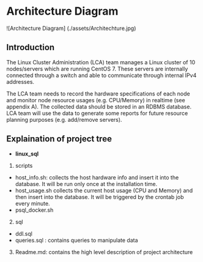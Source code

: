 # Architecture Diagram
![Architecture Diagram] (./assets/Architechture.jpg)

## Introduction 

The Linux Cluster Administration (LCA) team manages a Linux cluster of 10 nodes/servers which are running CentOS 7. These servers are internally connected through a switch and able to communicate through internal IPv4 addresses.

The LCA team needs to record the hardware specifications of each node and monitor node resource usages (e.g. CPU/Memory) in realtime (see appendix A). The collected data should be stored in an RDBMS database. LCA team will use the data to generate some reports for future resource planning purposes (e.g. add/remove servers).

## Explaination of project tree

- **linux_sql**
1. scripts
* host_info.sh: collects the host hardware info and insert it into the database. It will be run only once at the installation time.
* host_usage.sh collects the current host usage (CPU and Memory) and then insert into the database. It will be triggered by the crontab job every minute.
* psql_docker.sh
	
2. sql
* ddl.sql
* queries.sql : contains queries to manipulate data

3. Readme.md: contains the high level description of project architecture

